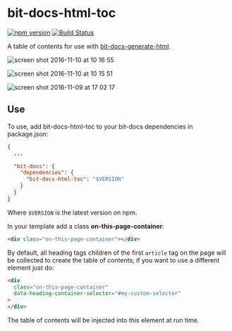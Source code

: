 # bit-docs-html-toc
[![npm version](https://badge.fury.io/js/bit-docs-html-toc.svg)](https://badge.fury.io/js/bit-docs-html-toc)
[![Build Status](https://travis-ci.org/bit-docs/bit-docs-html-toc.svg?branch=master)](https://travis-ci.org/bit-docs/bit-docs-html-toc)

A table of contents for use with [bit-docs-generate-html](https://github.com/bit-docs/bit-docs-generate-html).

![screen shot 2016-11-10 at 10 16 55](https://cloud.githubusercontent.com/assets/724877/20181326/830b44a2-a73c-11e6-923c-5c880164383b.png)

![screen shot 2016-11-10 at 10 15 51](https://cloud.githubusercontent.com/assets/724877/20181334/887fbbe8-a73c-11e6-929b-0ba411cdd63b.png)

![screen shot 2016-11-09 at 17 02 17](https://cloud.githubusercontent.com/assets/724877/20152767/612903ae-a69e-11e6-9fe0-6d781567fd6f.png)


## Use

To use, add bit-docs-html-toc to your bit-docs dependencies in package.json:

```json
{
  ...

  "bit-docs": {
    "dependencies": {
      "bit-docs-html-toc": "$VERSION"
    }
  }
}
```

Where `$VERSION` is the latest version on npm.

In your template add a class **on-this-page-container**:

```html
<div class="on-this-page-container"></div>
```

By default, all heading tags children of the first `article` tag on the page will 
be collected to create the table of contents; if you want to use a different element
just do:

```html
<div 
  class="on-this-page-container"
  data-heading-container-selector="#my-custom-selector"
>
</div>
```

The table of contents will be injected into this element at run time.

